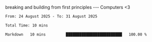 breaking and building from first principles --- Computers <3

<!--START_SECTION:waka-->

```txt
From: 24 August 2025 - To: 31 August 2025

Total Time: 10 mins

Markdown   10 mins         █████████████████████████   100.00 %
```

<!--END_SECTION:waka-->

